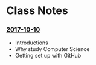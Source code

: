 # Class Notes

### [2017-10-10](Class%20Examples/2017-10-10/)
* Introductions
* Why study Computer Science
* Getting set up with GitHub